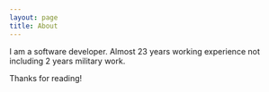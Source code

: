 ```yaml
---
layout: page
title: About
---
```


<p>
 I am a software developer.  Almost 23 years working experience not including 2 years military work.</p>

Thanks for reading!

